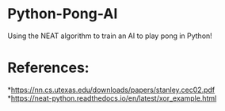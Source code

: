 # Python-Pong-AI
Using the NEAT algorithm to train an AI to play pong in Python!
# References:
*https://nn.cs.utexas.edu/downloads/papers/stanley.cec02.pdf
*https://neat-python.readthedocs.io/en/latest/xor_example.html
